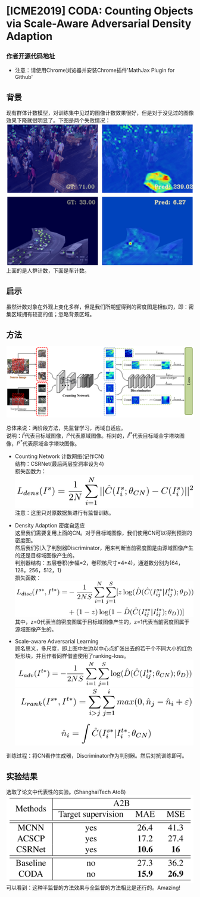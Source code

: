 # [ICME2019] CODA: Counting Objects via Scale-Aware Adversarial Density Adaption
### [作者开源代码地址](https://github.com/Willy0919/CODA)
+ 注意：请使用Chrome浏览器并安装Chrome插件'MathJax Plugin for Github'
## 背景
现有群体计数模型，对训练集中见过的图像计数效果很好，但是对于没见过的图像效果下降就很明显了。下图是两个失败情况：  
![background](./background.png)  
上面的是人群计数，下面是车计数。  

## 启示
虽然计数对象在外观上变化多样，但是我们所期望得到的密度图是相似的，即：密集区域拥有较高的值；忽略背景区域。

## 方法
![method](./method.png)  

总体来说：两阶段方法，先监督学习，再域自适应。  
说明：$I^t$代表目标域图像，$I^s$代表原域图像。相对的，$I^{t*}$代表目标域金字塔块图像，$I^{s*}$代表原域金字塔块图像。  

+ Counting Network 计数网络(记作CN)  
结构：CSRNet(最后两层空洞率设为4)  
损失函数为：  
![f1](./f1.png)  
注意：这里只对原数据集进行有监督训练。  

+ Density Adaption 密度自适应  
这里我们需要复用上面的CN。对于目标域图像，我们使用CN可以得到预测的密度图。  
然后我们引入了判别器Discriminator，用来判断当前密度图是由源域图像产生的还是目标域图像产生的。  
判别器结构：五层卷积(步幅=2，卷积核尺寸=4*4)，通道数分别为{64，128，256，512，1}  
损失函数：  
![f2](./f2.png)  
其中，z=0代表当前密度图属于目标域图像产生的，z=1代表当前密度图属于源域图像产生的。

+ Scale-aware Adversarial Learning  
顾名思义，多尺度，即上图中左边以中心点扩张出去的若干个不同大小的红色矩形块，并且作者同样借鉴使用了ranking-loss。
![f3](./f3.png)  
![f4](./f4.png)  

训练过程：将CN看作生成器，Discriminator作为判别器。然后对抗训练即可。

## 实验结果
选取了论文中代表性的实验。(ShanghaiTech AtoB)
![result](./result.png)  
可以看到：这种半监督的方法效果与全监督的方法相比是还行的。Amazing!